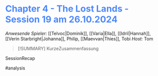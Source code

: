 # <font color = 4d88fd>Chapter 4 - The Lost Lands - Session 19 am 26.10.2024</font>

_Anwesende Spieler:_ [[Telvoc|Dominik]], [[Varia|Ella]], [[Idril|Hannah]], [[Verin Starbright|Johanna]], Philip, [[Maevvan|Thies]], Tobi
_Host:_ Tom

>[!SUMMARY]
>KurzeZusammenfassung

SessionRecap

#analysis